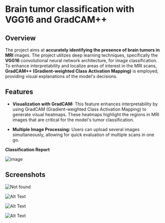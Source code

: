 # Brain tumor classification with VGG16 and GradCAM++

## Overview
The project aims at **accurately identifying the presence of brain tumors in MRI** images. The project utilizes deep learning techniques, specifically the **VGG16** convolutional neural network architecture, for image classification. To enhance interpretability and localize areas of interest in the MRI scans, **GradCAM++ (Gradient-weighted Class Activation Mapping)** is employed, providing visual explanations of the model's decisions.


## Features

- **Visualization with GradCAM:** This feature enhances interpretability by using GradCAM (Gradient-weighted Class Activation Mapping) to generate visual heatmaps. These heatmaps highlight the regions in MRI images that are critical for the model's tumor classification.

- **Multiple Image Processing:** Users can upload several images simultaneously, allowing for quick evaluation of multiple scans in one go.


**Classification Report**

![image](https://github.com/user-attachments/assets/0aa47947-306c-4f0d-93c6-9539f631d7b6)


## Screenshots

![Not found](https://drive.google.com/uc?export=view&id=14vsDYEEjuTwoah8TKxoH1k-tQtyMJCYk)

![Alt Text](https://drive.google.com/uc?export=view&id=1NYa-pP4EnNZ4JqyocDJNgAs9t4-CeUzD)

![Alt Text](https://drive.usercontent.google.com/download?id=1YzIIhIvhmWkTCYjn0tif0YSwFaLXbEf4)

![Alt Text](https://drive.usercontent.google.com/download?id=1LPGvAj_nVxlFVrp9cDh_L9J9b-yiNPol)

